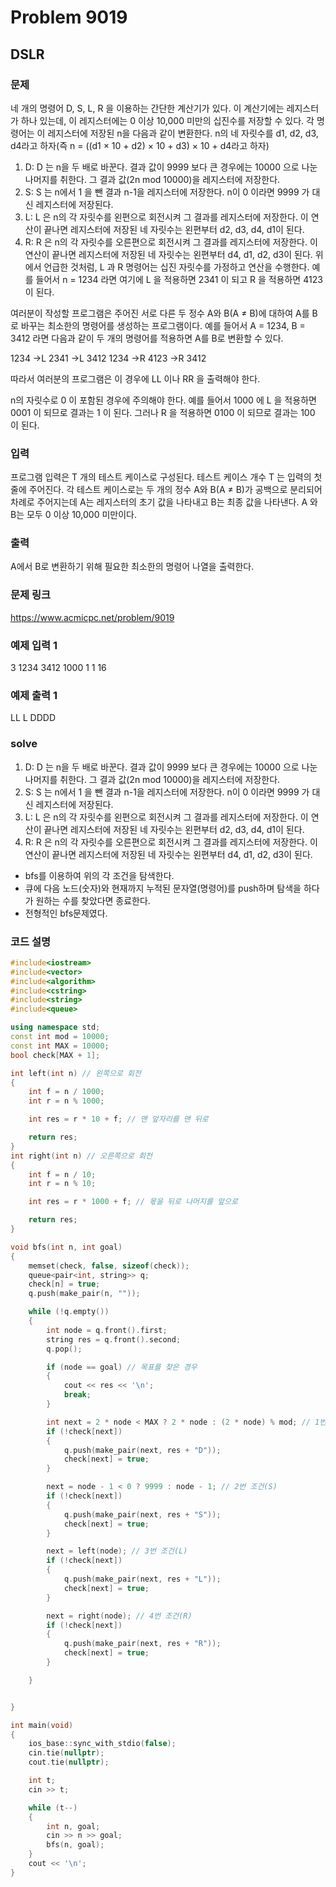 # Problem 9019

## DSLR

### 문제
네 개의 명령어 D, S, L, R 을 이용하는 간단한 계산기가 있다. 이 계산기에는 레지스터가 하나 있는데, 이 레지스터에는 0 이상 10,000 미만의 십진수를 저장할 수 있다. 각 명령어는 이 레지스터에 저장된 n을 다음과 같이 변환한다. n의 네 자릿수를 d1, d2, d3, d4라고 하자(즉 n = ((d1 × 10 + d2) × 10 + d3) × 10 + d4라고 하자)

1. D: D 는 n을 두 배로 바꾼다. 결과 값이 9999 보다 큰 경우에는 10000 으로 나눈 나머지를 취한다. 그 결과 값(2n mod 10000)을 레지스터에 저장한다.
2. S: S 는 n에서 1 을 뺀 결과 n-1을 레지스터에 저장한다. n이 0 이라면 9999 가 대신 레지스터에 저장된다.
3. L: L 은 n의 각 자릿수를 왼편으로 회전시켜 그 결과를 레지스터에 저장한다. 이 연산이 끝나면 레지스터에 저장된 네 자릿수는 왼편부터 d2, d3, d4, d1이 된다.
4. R: R 은 n의 각 자릿수를 오른편으로 회전시켜 그 결과를 레지스터에 저장한다. 이 연산이 끝나면 레지스터에 저장된 네 자릿수는 왼편부터 d4, d1, d2, d3이 된다.
위에서 언급한 것처럼, L 과 R 명령어는 십진 자릿수를 가정하고 연산을 수행한다. 예를 들어서 n = 1234 라면 여기에 L 을 적용하면 2341 이 되고 R 을 적용하면 4123 이 된다.

여러분이 작성할 프로그램은 주어진 서로 다른 두 정수 A와 B(A ≠ B)에 대하여 A를 B로 바꾸는 최소한의 명령어를 생성하는 프로그램이다. 예를 들어서 A = 1234, B = 3412 라면 다음과 같이 두 개의 명령어를 적용하면 A를 B로 변환할 수 있다.

1234 →L 2341 →L 3412
1234 →R 4123 →R 3412

따라서 여러분의 프로그램은 이 경우에 LL 이나 RR 을 출력해야 한다.

n의 자릿수로 0 이 포함된 경우에 주의해야 한다. 예를 들어서 1000 에 L 을 적용하면 0001 이 되므로 결과는 1 이 된다. 그러나 R 을 적용하면 0100 이 되므로 결과는 100 이 된다.

### 입력
프로그램 입력은 T 개의 테스트 케이스로 구성된다. 테스트 케이스 개수 T 는 입력의 첫 줄에 주어진다. 각 테스트 케이스로는 두 개의 정수 A와 B(A ≠ B)가 공백으로 분리되어 차례로 주어지는데 A는 레지스터의 초기 값을 나타내고 B는 최종 값을 나타낸다. A 와 B는 모두 0 이상 10,000 미만이다.

### 출력
A에서 B로 변환하기 위해 필요한 최소한의 명령어 나열을 출력한다.

### 문제 링크
<https://www.acmicpc.net/problem/9019>

### 예제 입력 1
3
1234 3412
1000 1
1 16

### 예제 출력 1
LL
L
DDDD

### solve
1. D: D 는 n을 두 배로 바꾼다. 결과 값이 9999 보다 큰 경우에는 10000 으로 나눈 나머지를 취한다. 그 결과 값(2n mod 10000)을 레지스터에 저장한다.
2. S: S 는 n에서 1 을 뺀 결과 n-1을 레지스터에 저장한다. n이 0 이라면 9999 가 대신 레지스터에 저장된다.
3. L: L 은 n의 각 자릿수를 왼편으로 회전시켜 그 결과를 레지스터에 저장한다. 이 연산이 끝나면 레지스터에 저장된 네 자릿수는 왼편부터 d2, d3, d4, d1이 된다.
4. R: R 은 n의 각 자릿수를 오른편으로 회전시켜 그 결과를 레지스터에 저장한다. 이 연산이 끝나면 레지스터에 저장된 네 자릿수는 왼편부터 d4, d1, d2, d3이 된다.

- bfs를 이용하여 위의 각 조건을 탐색한다.
- 큐에 다음 노드(숫자)와 현재까지 누적된 문자열(명령어)를 push하며 탐색을 하다가 원하는 수를 찾았다면 종료한다.
- 전형적인 bfs문제였다.

### 코드 설명
```C++
#include<iostream>
#include<vector>
#include<algorithm>
#include<cstring>
#include<string>
#include<queue>

using namespace std;
const int mod = 10000;
const int MAX = 10000;
bool check[MAX + 1];

int left(int n) // 왼쪽으로 회전
{
	int f = n / 1000;
	int r = n % 1000;

	int res = r * 10 + f; // 맨 앞자리를 맨 뒤로

	return res;
}
int right(int n) // 오른쪽으로 회전
{
	int f = n / 10;
	int r = n % 10;

	int res = r * 1000 + f; // 몫을 뒤로 나머지를 앞으로

	return res;
}

void bfs(int n, int goal)
{
	memset(check, false, sizeof(check));
	queue<pair<int, string>> q;
	check[n] = true;
	q.push(make_pair(n, ""));

	while (!q.empty())
	{
		int node = q.front().first;
		string res = q.front().second;
		q.pop();

		if (node == goal) // 목표를 찾은 경우
		{
			cout << res << '\n';
			break;
		}

		int next = 2 * node < MAX ? 2 * node : (2 * node) % mod; // 1번 조건(D)
		if (!check[next])
		{
			q.push(make_pair(next, res + "D"));
			check[next] = true;
		}

		next = node - 1 < 0 ? 9999 : node - 1; // 2번 조건(S)
		if (!check[next])
		{
			q.push(make_pair(next, res + "S"));
			check[next] = true;
		}

		next = left(node); // 3번 조건(L)
		if (!check[next])
		{
			q.push(make_pair(next, res + "L"));
			check[next] = true;
		}

		next = right(node); // 4번 조건(R)
		if (!check[next])
		{
			q.push(make_pair(next, res + "R"));
			check[next] = true;
		}

	}


}

int main(void)
{
	ios_base::sync_with_stdio(false);
	cin.tie(nullptr);
	cout.tie(nullptr);

	int t;
	cin >> t;

	while (t--)
	{
		int n, goal;
		cin >> n >> goal;
		bfs(n, goal);
	}
	cout << '\n';
}

```
